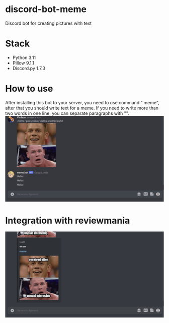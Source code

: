 # discord-bot-meme
Discord bot for creating pictures with text

# Stack
<ul>
<li>Python 3.11</li>
<li> Pillow 9.1.1</li>
<li> Discord.py 1.7.3</li>
</ul>


# How to use
After installing this bot to your server, you need to use command ".meme", after that you should write text for a meme. If you need to write more than two words in one line, you can separate paragraphs with "". 
![Alt Text](/media/meme-bot.gif)

# Integration with reviewmania
![Alt Text](/media/show-products.gif)